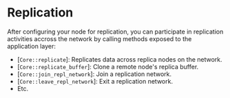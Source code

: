 # Replication

After configuring your node for replication, you can participate in replication activities accross the network by calling methods exposed to the application layer:

- [`Core::replicate`]: Replicates data across replica nodes on the network.
- [`Core::replicate_buffer`]: Clone a remote node's replica buffer.
- [`Core::join_repl_network`]: Join a replication network.
- [`Core::leave_repl_network`]: Exit a replication network.
- Etc.